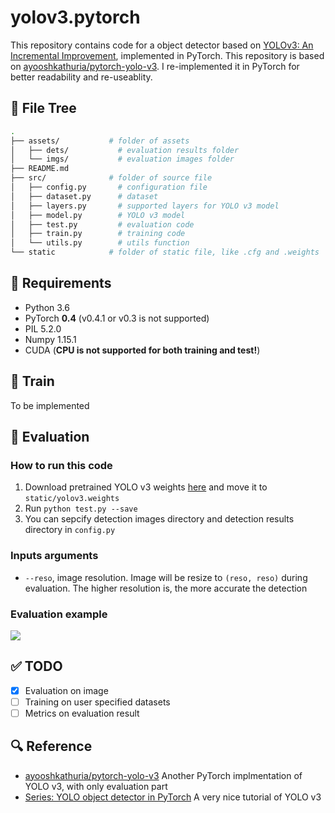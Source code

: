 # yolov3.pytorch

This repository contains code for a object detector based on [YOLOv3: An Incremental Improvement](https://pjreddie.com/media/files/papers/YOLOv3.pdf), implemented in PyTorch. This repository is based on [ayooshkathuria/pytorch-yolo-v3](https://github.com/ayooshkathuria/pytorch-yolo-v3). I re-implemented it in PyTorch for better readability and re-useablity.

## 🌲 File Tree

```bash
.
├── assets/           # folder of assets
│   ├── dets/           # evaluation results folder
│   └── imgs/           # evaluation images folder
├── README.md
├── src/              # folder of source file
│   ├── config.py       # configuration file
│   ├── dataset.py      # dataset
│   ├── layers.py       # supported layers for YOLO v3 model
│   ├── model.py        # YOLO v3 model
│   ├── test.py         # evaluation code
│   ├── train.py        # training code
│   └── utils.py        # utils function
└── static            # folder of static file, like .cfg and .weights
```

## 🤔 Requirements

* Python 3.6
* PyTorch **0.4** (v0.4.1 or v0.3 is not supported)
* PIL 5.2.0
* Numpy 1.15.1
* CUDA (**CPU is not supported for both training and test!**)

## 🏹 Train

To be implemented

## 🎯 Evaluation

### How to run this code

1. Download pretrained YOLO v3 weights [here](https://pjreddie.com/media/files/yolov3.weights) and move it to `static/yolov3.weights`
2. Run `python test.py --save`
3. You can sepcify detection images directory and detection results directory in `config.py`

### Inputs arguments

* `--reso`, image resolution. Image will be resize to `(reso, reso)` during evaluation. The higher resolution is, the more accurate the detection

### Evaluation example

![](https://raw.githubusercontent.com/ECer23/yolov3.pytorch/master/assets/dets/person.jpg)

## ✅ TODO

- [x] Evaluation on image
- [ ] Training on user specified datasets
- [ ] Metrics on evaluation result

## 🔍 Reference

* [ayooshkathuria/pytorch-yolo-v3](https://github.com/ayooshkathuria/pytorch-yolo-v3) Another PyTorch implmentation of YOLO v3, with only evaluation part
* [Series: YOLO object detector in PyTorch](https://blog.paperspace.com/tag/series-yolo/) A very nice tutorial of YOLO v3
